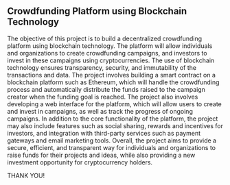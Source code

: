 Crowdfunding Platform using Blockchain Technology
-------------------------------------------------
The objective of this project is to build a decentralized crowdfunding platform using blockchain technology. 
The platform will allow individuals and organizations to create crowdfunding campaigns, and investors to invest in these campaigns using cryptocurrencies.
The use of blockchain technology ensures transparency, security, and immutability of the transactions and data. 
The project involves building a smart contract on a blockchain platform such as Ethereum, which will handle the crowdfunding process and automatically distribute the funds raised to the campaign creator when the funding goal is reached.
The project also involves developing a web interface for the platform, which will allow users to create and invest in campaigns, as well as track the progress of ongoing campaigns.
In addition to the core functionality of the platform, the project may also include features such as social sharing, rewards and incentives for investors, and integration with third-party services such as payment gateways and email marketing tools.
Overall, the project aims to provide a secure, efficient, and transparent way for individuals and organizations to raise funds for their projects and ideas, while also providing a new investment opportunity for cryptocurrency holders.

THANK YOU!
